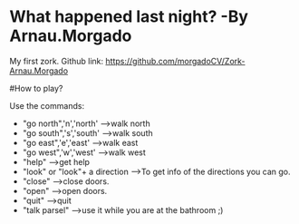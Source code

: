 # What happened last night? -By Arnau.Morgado
My first zork.
Github link: https://github.com/morgadoCV/Zork-Arnau.Morgado

#How to play?

Use the commands:
- "go north",'n','north'  -->walk north
- "go south",'s','south'  -->walk south
- "go east",'e','east'   -->walk east
- "go west",'w','west'   -->walk west
- "help"      -->get help
- "look" or "look"+ a direction -->To get info of the directions you can go.
- "close"     -->close doors.
- "open"      -->open doors.
- "quit"      -->quit
- "talk parsel" -->use it while you are at the bathroom ;)
